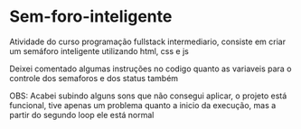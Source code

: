 # Sem-foro-inteligente
Atividade do curso programação fullstack intermediario, consiste em criar um semáforo inteligente utilizando html, css e js

Deixei comentado algumas instruções no codigo quanto as variaveis para o controle dos semaforos e dos status também

OBS: Acabei subindo alguns sons que não consegui aplicar, o projeto está funcional, tive apenas um problema quanto a inicio da execução, mas a partir do segundo loop ele está normal
